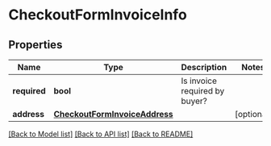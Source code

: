# CheckoutFormInvoiceInfo

## Properties
Name | Type | Description | Notes
------------ | ------------- | ------------- | -------------
**required** | **bool** | Is invoice required by buyer? | 
**address** | [**CheckoutFormInvoiceAddress**](CheckoutFormInvoiceAddress.md) |  | [optional] 

[[Back to Model list]](../README.md#documentation-for-models) [[Back to API list]](../README.md#documentation-for-api-endpoints) [[Back to README]](../README.md)


